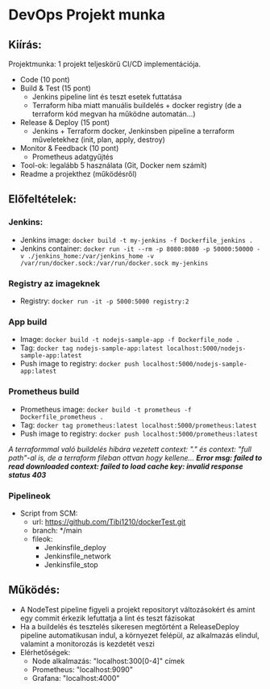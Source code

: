 # DevOps Projekt munka

## Kiírás:

Projektmunka: 1 projekt teljeskörű CI/CD implementációja.
  - Code (10 pont)
  - Build & Test (15 pont)
    - Jenkins pipeline lint és teszt esetek futtatása
    - Terraform hiba miatt manuális buildelés + docker registry (de a terraform kód megvan ha működne automatán...)
  - Release & Deploy (15 pont)
    - Jenkins + Terraform docker, Jenkinsben pipeline a terraform műveletekhez (init, plan, apply, destroy)
  - Monitor & Feedback (10 pont)
    - Prometheus adatgyűjtés
  - Tool-ok: legalább 5 használata (Git, Docker nem számít)
  - Readme a projekthez (működésről)

## Előfeltételek:

### Jenkins: 
- Jenkins image: ```docker build -t my-jenkins -f Dockerfile_jenkins .```
- Jenkins container: ```docker run -it --rm -p 8080:8080 -p 50000:50000 -v ./jenkins_home:/var/jenkins_home -v /var/run/docker.sock:/var/run/docker.sock my-jenkins```

### Registry az imageknek
- Registry: ```docker run -it -p 5000:5000 registry:2```

### App build
- Image: ```docker build -t nodejs-sample-app -f Dockerfile_node .```
- Tag: ```docker tag nodejs-sample-app:latest localhost:5000/nodejs-sample-app:latest```
- Push image to registry: ```docker push localhost:5000/nodejs-sample-app:latest```

### Prometheus build
- Prometheus image: ```docker build -t prometheus -f Dockerfile_prometheus .```
- Tag: ```docker tag prometheus:latest localhost:5000/prometheus:latest```
- Push image to registry: ```docker push localhost:5000/prometheus:latest```

_A terraformmal való buildelés hibára vezetett context: "." és context: "full path"-al is, de a terraform fileban ottvan hogy kellene... <strong>Error msg: failed to read downloaded context: failed to load cache key: invalid response status 403</strong>_

### Pipelineok
- Script from SCM: 
    - url: https://github.com/Tibi1210/dockerTest.git
    - branch: */main
    - fileok: 
      - Jenkinsfile_deploy
      - Jenkinsfile_network
      - Jenkinsfile_stop

## Működés:
- A NodeTest pipeline figyeli a projekt repositoryt változásokért és amint egy commit érkezik lefuttatja a lint és teszt fázisokat
- Ha a buildelés és tesztelés sikeresen megtörtént a ReleaseDeploy pipeline automatikusan indul, a környezet felépül, az alkalmazás elindul, valamint a monitorozás is kezdetét veszi
- Elérhetőségek: 
  - Node alkalmazás: "localhost:300[0-4]" címek
  - Prometheus: "localhost:9090"
  - Grafana: "localhost:4000"


